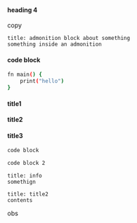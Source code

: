 #### heading 4
copy
````ad-info
title: admonition block about something
something inside an admonition
````

####  code block

````bash
fn main() { 
	print("hello") 
}
````

#### title1

#### title2 

#### title3

````bash
code block
````

````bash
code block 2
````


````ad-info
title: info
somethign
````

````ad-info
title: title2
contents
````

obs








